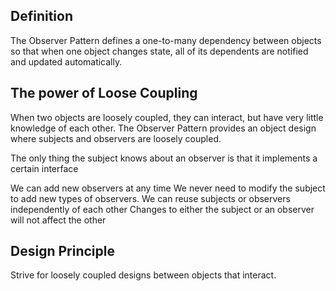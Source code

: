Definition
-----------


The Observer Pattern defines a one-to-many
dependency between objects so that when one
object changes state, all of its dependents are
notified and updated automatically.

The power of Loose Coupling
-----------------------------

When two objects are loosely coupled, they can interact,
but have very little knowledge of each other.
The Observer Pattern provides an object design where
subjects and observers are loosely coupled.

The only thing the subject knows about an observer is that it
implements a certain interface

We can add new observers at any time
We never need to modify the subject to add new types of observers.
We can reuse subjects or observers independently of each other
Changes to either the subject or an observer will not affect the other



Design Principle
------------------
Strive for loosely coupled designs
between objects that interact.